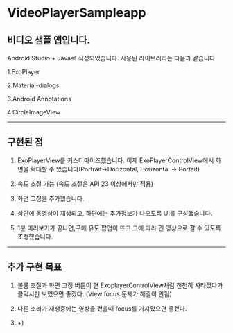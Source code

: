# VideoPlayerSampleapp
## 비디오 샘플 앱입니다. 

Android Studio + Java로 작성되었습니다. 사용된 라이브러리는 다음과 같습니다.

1.ExoPlayer

2.Material-dialogs

3.Android Annotations 

4.CircleImageView 

***
## 구현된 점 

1. ExoPlayerView를 커스터마이즈했습니다. 이제 ExoPlayerControlView에서 화면을 확대할 수 있습니다(Portrait->Horizontal, Horizontal -> Portait)

2. 속도 조절 가능 (속도 조절은 API 23 이상에서만 적용) 

3. 화면 고정을 추가했습니다.

3. 상단에 동영상이 재생되고, 하단에는 추가정보가 나오도록 UI를 구성했습니다.

4. 1분 미리보기가 끝나면,구매 유도 팝업이 뜨고 그에 따라 긴 영상으로 갈 수 있도록 조정했습니다. 

***

## 추가 구현 목표 

1. 볼륨 조절과 화면 고정 버튼이 현 ExoplayerControlView처럼 천천히 사라졌다가 클릭시만 보였으면 좋겠다. (View focus 문제가 해결이 안됨)

2. 다른 소리가 재생중에는 영상을 켰을때 focus를 가져왔으면 좋겠다.

3. +)
